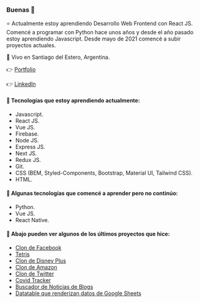 ### Buenas 👋

⭐ Actualmente estoy aprendiendo Desarrollo Web Frontend con React JS. Comencé a programar con Python hace unos años y desde el año pasado estoy aprendiendo Javascript. Desde mayo de 2021 comencé a subir proyectos actuales.

📌 Vivo en Santiago del Estero, Argentina.

👉 [Portfolio](https://imanolortega.vercel.app/)

👉 [LinkedIn](https://www.linkedin.com/in/imanol-rtega/)

#### 🌱 Tecnologías que estoy aprendiendo actualmente:

- Javascript.
- React JS.
- Vue JS.
- Firebase.
- Node JS.
- Express JS.
- Next JS.
- Redux JS.
- Git.
- CSS (BEM, Styled-Components, Bootstrap, Material UI, Tailwind CSS).
- HTML.

#### 🌱 Algunas tecnologías que comencé a aprender pero no continúo:

- Python.
- Vue JS.
- React Native.

#### 🚀 Abajo pueden ver algunos de los últimos proyectos que hice:

- [Clon de Facebook](https://clone-sepia.vercel.app/)
- [Tetris](https://tetris-reactjs.vercel.app/)
- [Clon de Disney Plus](https://disney-clon-51eba.web.app/)
- [Clon de Amazon](https://clone-563e4.web.app/)
- [Clon de Twitter](https://vuejs-firebase-2e83a.web.app/)
- [Covid Tracker](https://covid-tracker-616b2.web.app/)
- [Buscador de Noticias de Blogs](https://blogcito.netlify.app/)
- [Datatable que renderizan datos de Google Sheets](http://clasesvirtuales.faya.com.ar/)
